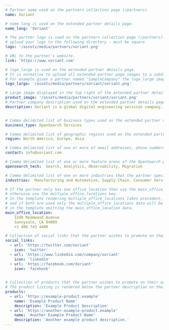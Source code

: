 ```yaml
---
# Partner name used on the partners collection page (/partners).
name: Xoriant

# name_long is used on the extended partner details page.
name_long: 'Xoriant'

# The partner logo is used on the partners collection page (/partners).
# upload your logo to the following directory - must be square
logo: '/assets/media/partners/xoriant.png'

# URL to the partner's website.
link: 'https://www.xoriant.com'

# logo_large is used on the extended partner details page.
# It is normative to upload all extended partner page images to a subdirectory of /assets/media/partners/ with the name of the partner as the directory name.
# For example given a partner named "SampleCompany" the logo_large image would be uploaded to /assets/media/partners/samplecompany/logo_large.png
logo_large: '/assets/media/partners/xoriant/xoriant.png'

# Large image displayed in the top right of the extended partner details page.
product_image: '/assets/media/partners/xoriant/xoriant.png'
# Partner company description used on the extended partner details page.
description: Xoriant is a global digital engineering services company, enabling innovation & accelerating time to market for clients by building digital products and platforms. We are driven by our product engineering DNA, culture of innovation, and technology capabilities in Cloud, Security, Data & AI.


# Comma delimited list of business types used on the extended partner details page in the side panel.
business_type: OpenSearch Services

# Comma delimited list of geographic regions used on the extended partner details page in the side panel.
region: North America, Europe, Asia

# Comma delimited list of one or more of email addresses, phone numbers, and web URLs that can be used to contat the partner.
contact: info@xoriant.com

# Comma delimited list of one or more feature areas of the OpenSearch platform that the partner specializes in.
opensearch_tech:  Search, Analytics, Observability, Migration

# Comma delimited list of one or more industries that the partner specializes in serving.
industries:  Manufacturing and Automotive, Supply Chain, Consumer Services, Education, Energy and Utilities, Financial Services, Healthcare, Media and Entertainment, Public sector, Non-Profit, Retail and e-commerce, Software and Technology

# If the partner only has one office location then use the main_office_location key
# otherwise use the multiple_office_locations key.
# In the template rendering multiple_office_locations takes precedent,
# and if both are used only the multiple_office_locations data will be rendered
# in the template omitting the main_office_location data.
main_office_location:
	1248 Reamwood Avenue
	Sunnyvale, CA 94089
	+1 408 743 4400

# Collection of social links that the partner wishes to promote on their extended partner details page. Supported types are 'twitter', 'linkedin', 'facebook', and 'github'.
social_links:
  - url: 'https://twitter.com/xoriant'
    icon: 'twitter'
  - url: 'https://www.linkedin.com/company/xoriant'
    icon: 'linkedin'
  - url: 'https://facebook.com/Xoriant'
    icon: 'facebook'
  

# Collection of products that the partner wishes to promote on their extended partner details page. Each product should have a url, name, and description.
# The product listing is rendered below the partner description on the extended partner details page and above the resources.
products:
  - url: 'https://example-product.example'
    name: 'Example Product Name'
    description: 'Example Product Description'
  - url: 'https://another-example-product.example'
    name: 'Another Example Product Name'
    description: 'Another example product description.'
---
```

